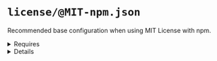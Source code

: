 # `license/@MIT-npm.json`

Recommended base configuration when using MIT License with npm.

<!---0--><details>
<!---0--><summary>Requires</summary>

- npm

<!---0--></details>

<!---0--><details>
<!---0--><summary>Details</summary>

## license/MIT-LICENSE

_Updating `LICENSE` using `overwrite`._

- Generate [MIT license](https://en.wikipedia.org/wiki/MIT_License) file.

## license/MIT-npm

_Updating `package.json` using `merge-shallow`._

- Link MIT license file into [npm](https://www.npmjs.com/) configuration.

<!---1--><details>
<!---1--><summary>Requires</summary>

- npm

<!---1--></details>

</details>

